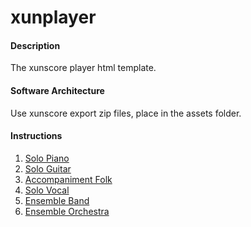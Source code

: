 # xunplayer

#### Description
The xunscore player html template.

#### Software Architecture
Use xunscore export zip files, place in the assets folder.

#### Instructions

1.  [Solo Piano](https://xunscore.github.io/xunplayer/player.html?url=assets/piano)
2.  [Solo Guitar](https://xunscore.github.io/xunplayer/player.html?url=assets/guitar)
3.  [Accompaniment Folk](https://xunscore.github.io/xunplayer/player.html?url=assets/folk)
4.  [Solo Vocal](https://xunscore.github.io/xunplayer/player.html?url=assets/vocal)
5.  [Ensemble Band](https://xunscore.github.io/xunplayer/player.html?url=assets/band)
6.  [Ensemble Orchestra](https://xunscore.github.io/xunplayer/player.html?url=assets/orchestra)
